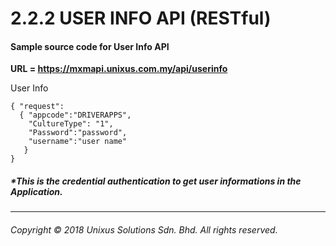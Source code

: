 # 2.2.2 USER INFO API \(RESTful\)

#### Sample source code for User Info API

**URL = https://mxmapi.unixus.com.my/api/userinfo**

User Info

```
{ "request":
  { "appcode":"DRIVERAPPS",
    "CultureType": "1",
    "Password":"password",
    "username":"user name"
   }
}
```



##### \*This is the credential authentication to get user informations in the Application.

---

###### Copyright © 2018 Unixus Solutions Sdn. Bhd. All rights reserved.



